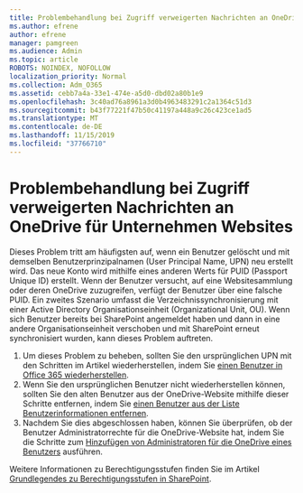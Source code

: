 ```yaml
---
title: Problembehandlung bei Zugriff verweigerten Nachrichten an OneDrive für Unternehmen Websites
ms.author: efrene
author: efrene
manager: pamgreen
ms.audience: Admin
ms.topic: article
ROBOTS: NOINDEX, NOFOLLOW
localization_priority: Normal
ms.collection: Adm_O365
ms.assetid: cebb7a4a-33e1-474e-a5d0-dbd02a80b1e9
ms.openlocfilehash: 3c40ad76a8961a3d0b4963483291c2a1364c51d3
ms.sourcegitcommit: b43f77221f47b50c41197a448a9c26c423ce1ad5
ms.translationtype: MT
ms.contentlocale: de-DE
ms.lasthandoff: 11/15/2019
ms.locfileid: "37766710"
---
```

# <a name="troubleshooting-access-denied-messages-to-onedrive-for-business-sites"></a>Problembehandlung bei Zugriff verweigerten Nachrichten an OneDrive für Unternehmen Websites

Dieses Problem tritt am häufigsten auf, wenn ein Benutzer gelöscht und mit demselben Benutzerprinzipalnamen (User Principal Name, UPN) neu erstellt wird. Das neue Konto wird mithilfe eines anderen Werts für PUID (Passport Unique ID) erstellt. Wenn der Benutzer versucht, auf eine Websitesammlung oder deren OneDrive zuzugreifen, verfügt der Benutzer über eine falsche PUID. Ein zweites Szenario umfasst die Verzeichnissynchronisierung mit einer Active Directory Organisationseinheit (Organizational Unit, OU). Wenn sich Benutzer bereits bei SharePoint angemeldet haben und dann in eine andere Organisationseinheit verschoben und mit SharePoint erneut synchronisiert wurden, kann dieses Problem auftreten.

1. Um dieses Problem zu beheben, sollten Sie den ursprünglichen UPN mit den Schritten im Artikel wiederherstellen, indem Sie [einen Benutzer in Office 365 wiederherstellen](https://docs.microsoft.com/office365/admin/add-users/restore-user?view=o365-worldwide).
2. Wenn Sie den ursprünglichen Benutzer nicht wiederherstellen können, sollten Sie den alten Benutzer aus der OneDrive-Website mithilfe dieser Schritte entfernen, indem Sie [einen Benutzer aus der Liste Benutzerinformationen entfernen](). 
3. Nachdem Sie dies abgeschlossen haben, können Sie überprüfen, ob der Benutzer Administratorrechte für die OneDrive-Website hat, indem Sie die Schritte zum [Hinzufügen von Administratoren für die OneDrive eines Benutzers](https://docs.microsoft.com/sharepoint/manage-user-profiles?redirectSourcePath=%252fen-us%252farticle%252fmanage-user-profiles-in-the-sharepoint-admin-center-494bec9c-6654-41f0-920f-f7f937ea9723#add-and-remove-admins-for-a-users-onedrive) ausführen.

Weitere Informationen zu Berechtigungsstufen finden Sie im Artikel [Grundlegendes zu Berechtigungsstufen in SharePoint](https://docs.microsoft.com/sharepoint/understanding-permission-levels).
